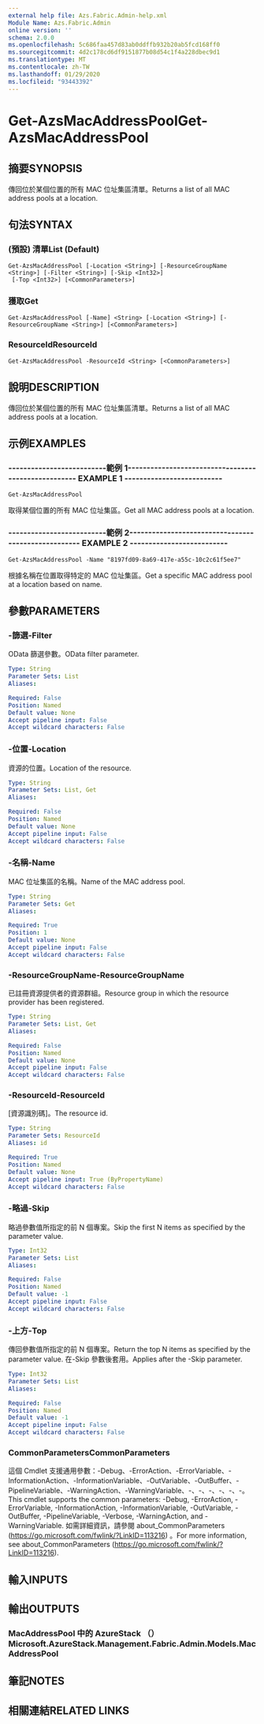 ```yaml
---
external help file: Azs.Fabric.Admin-help.xml
Module Name: Azs.Fabric.Admin
online version: ''
schema: 2.0.0
ms.openlocfilehash: 5c686faa457d83ab0ddffb932b20ab5fcd168ff0
ms.sourcegitcommit: 4d2c178cd6df9151877b08d54c1f4a228dbec9d1
ms.translationtype: MT
ms.contentlocale: zh-TW
ms.lasthandoff: 01/29/2020
ms.locfileid: "93443392"
---
```

# <span data-ttu-id="a96f1-101">Get-AzsMacAddressPool</span><span class="sxs-lookup"><span data-stu-id="a96f1-101">Get-AzsMacAddressPool</span></span>

## <span data-ttu-id="a96f1-102">摘要</span><span class="sxs-lookup"><span data-stu-id="a96f1-102">SYNOPSIS</span></span>
<span data-ttu-id="a96f1-103">傳回位於某個位置的所有 MAC 位址集區清單。</span><span class="sxs-lookup"><span data-stu-id="a96f1-103">Returns a list of all MAC address pools at a location.</span></span>

## <span data-ttu-id="a96f1-104">句法</span><span class="sxs-lookup"><span data-stu-id="a96f1-104">SYNTAX</span></span>

### <span data-ttu-id="a96f1-105"> (預設) 清單</span><span class="sxs-lookup"><span data-stu-id="a96f1-105">List (Default)</span></span>
```
Get-AzsMacAddressPool [-Location <String>] [-ResourceGroupName <String>] [-Filter <String>] [-Skip <Int32>]
 [-Top <Int32>] [<CommonParameters>]
```

### <span data-ttu-id="a96f1-106">獲取</span><span class="sxs-lookup"><span data-stu-id="a96f1-106">Get</span></span>
```
Get-AzsMacAddressPool [-Name] <String> [-Location <String>] [-ResourceGroupName <String>] [<CommonParameters>]
```

### <span data-ttu-id="a96f1-107">ResourceId</span><span class="sxs-lookup"><span data-stu-id="a96f1-107">ResourceId</span></span>
```
Get-AzsMacAddressPool -ResourceId <String> [<CommonParameters>]
```

## <span data-ttu-id="a96f1-108">說明</span><span class="sxs-lookup"><span data-stu-id="a96f1-108">DESCRIPTION</span></span>
<span data-ttu-id="a96f1-109">傳回位於某個位置的所有 MAC 位址集區清單。</span><span class="sxs-lookup"><span data-stu-id="a96f1-109">Returns a list of all MAC address pools at a location.</span></span>

## <span data-ttu-id="a96f1-110">示例</span><span class="sxs-lookup"><span data-stu-id="a96f1-110">EXAMPLES</span></span>

### <span data-ttu-id="a96f1-111">--------------------------範例 1--------------------------</span><span class="sxs-lookup"><span data-stu-id="a96f1-111">-------------------------- EXAMPLE 1 --------------------------</span></span>
```
Get-AzsMacAddressPool
```

<span data-ttu-id="a96f1-112">取得某個位置的所有 MAC 位址集區。</span><span class="sxs-lookup"><span data-stu-id="a96f1-112">Get all MAC address pools at a location.</span></span>

### <span data-ttu-id="a96f1-113">--------------------------範例 2--------------------------</span><span class="sxs-lookup"><span data-stu-id="a96f1-113">-------------------------- EXAMPLE 2 --------------------------</span></span>
```
Get-AzsMacAddressPool -Name "8197fd09-8a69-417e-a55c-10c2c61f5ee7"
```

<span data-ttu-id="a96f1-114">根據名稱在位置取得特定的 MAC 位址集區。</span><span class="sxs-lookup"><span data-stu-id="a96f1-114">Get a specific MAC address pool at a location based on name.</span></span>

## <span data-ttu-id="a96f1-115">參數</span><span class="sxs-lookup"><span data-stu-id="a96f1-115">PARAMETERS</span></span>

### <span data-ttu-id="a96f1-116">-篩選</span><span class="sxs-lookup"><span data-stu-id="a96f1-116">-Filter</span></span>
<span data-ttu-id="a96f1-117">OData 篩選參數。</span><span class="sxs-lookup"><span data-stu-id="a96f1-117">OData filter parameter.</span></span>

```yaml
Type: String
Parameter Sets: List
Aliases: 

Required: False
Position: Named
Default value: None
Accept pipeline input: False
Accept wildcard characters: False
```

### <span data-ttu-id="a96f1-118">-位置</span><span class="sxs-lookup"><span data-stu-id="a96f1-118">-Location</span></span>
<span data-ttu-id="a96f1-119">資源的位置。</span><span class="sxs-lookup"><span data-stu-id="a96f1-119">Location of the resource.</span></span>

```yaml
Type: String
Parameter Sets: List, Get
Aliases: 

Required: False
Position: Named
Default value: None
Accept pipeline input: False
Accept wildcard characters: False
```

### <span data-ttu-id="a96f1-120">-名稱</span><span class="sxs-lookup"><span data-stu-id="a96f1-120">-Name</span></span>
<span data-ttu-id="a96f1-121">MAC 位址集區的名稱。</span><span class="sxs-lookup"><span data-stu-id="a96f1-121">Name of the MAC address pool.</span></span>

```yaml
Type: String
Parameter Sets: Get
Aliases: 

Required: True
Position: 1
Default value: None
Accept pipeline input: False
Accept wildcard characters: False
```

### <span data-ttu-id="a96f1-122">-ResourceGroupName</span><span class="sxs-lookup"><span data-stu-id="a96f1-122">-ResourceGroupName</span></span>
<span data-ttu-id="a96f1-123">已註冊資源提供者的資源群組。</span><span class="sxs-lookup"><span data-stu-id="a96f1-123">Resource group in which the resource provider has been registered.</span></span>

```yaml
Type: String
Parameter Sets: List, Get
Aliases: 

Required: False
Position: Named
Default value: None
Accept pipeline input: False
Accept wildcard characters: False
```

### <span data-ttu-id="a96f1-124">-ResourceId</span><span class="sxs-lookup"><span data-stu-id="a96f1-124">-ResourceId</span></span>
<span data-ttu-id="a96f1-125">[資源識別碼]。</span><span class="sxs-lookup"><span data-stu-id="a96f1-125">The resource id.</span></span>

```yaml
Type: String
Parameter Sets: ResourceId
Aliases: id

Required: True
Position: Named
Default value: None
Accept pipeline input: True (ByPropertyName)
Accept wildcard characters: False
```

### <span data-ttu-id="a96f1-126">-略過</span><span class="sxs-lookup"><span data-stu-id="a96f1-126">-Skip</span></span>
<span data-ttu-id="a96f1-127">略過參數值所指定的前 N 個專案。</span><span class="sxs-lookup"><span data-stu-id="a96f1-127">Skip the first N items as specified by the parameter value.</span></span>

```yaml
Type: Int32
Parameter Sets: List
Aliases: 

Required: False
Position: Named
Default value: -1
Accept pipeline input: False
Accept wildcard characters: False
```

### <span data-ttu-id="a96f1-128">-上方</span><span class="sxs-lookup"><span data-stu-id="a96f1-128">-Top</span></span>
<span data-ttu-id="a96f1-129">傳回參數值所指定的前 N 個專案。</span><span class="sxs-lookup"><span data-stu-id="a96f1-129">Return the top N items as specified by the parameter value.</span></span>
<span data-ttu-id="a96f1-130">在-Skip 參數後套用。</span><span class="sxs-lookup"><span data-stu-id="a96f1-130">Applies after the -Skip parameter.</span></span>

```yaml
Type: Int32
Parameter Sets: List
Aliases: 

Required: False
Position: Named
Default value: -1
Accept pipeline input: False
Accept wildcard characters: False
```

### <span data-ttu-id="a96f1-131">CommonParameters</span><span class="sxs-lookup"><span data-stu-id="a96f1-131">CommonParameters</span></span>
<span data-ttu-id="a96f1-132">這個 Cmdlet 支援通用參數：-Debug、-ErrorAction、-ErrorVariable、-InformationAction、-InformationVariable、-OutVariable、-OutBuffer、-PipelineVariable、-WarningAction、-WarningVariable、-、-、-、-、-、-。</span><span class="sxs-lookup"><span data-stu-id="a96f1-132">This cmdlet supports the common parameters: -Debug, -ErrorAction, -ErrorVariable, -InformationAction, -InformationVariable, -OutVariable, -OutBuffer, -PipelineVariable, -Verbose, -WarningAction, and -WarningVariable.</span></span> <span data-ttu-id="a96f1-133">如需詳細資訊，請參閱 about_CommonParameters (https://go.microsoft.com/fwlink/?LinkID=113216) 。</span><span class="sxs-lookup"><span data-stu-id="a96f1-133">For more information, see about_CommonParameters (https://go.microsoft.com/fwlink/?LinkID=113216).</span></span>

## <span data-ttu-id="a96f1-134">輸入</span><span class="sxs-lookup"><span data-stu-id="a96f1-134">INPUTS</span></span>

## <span data-ttu-id="a96f1-135">輸出</span><span class="sxs-lookup"><span data-stu-id="a96f1-135">OUTPUTS</span></span>

### <span data-ttu-id="a96f1-136">MacAddressPool 中的 AzureStack （）</span><span class="sxs-lookup"><span data-stu-id="a96f1-136">Microsoft.AzureStack.Management.Fabric.Admin.Models.MacAddressPool</span></span>

## <span data-ttu-id="a96f1-137">筆記</span><span class="sxs-lookup"><span data-stu-id="a96f1-137">NOTES</span></span>

## <span data-ttu-id="a96f1-138">相關連結</span><span class="sxs-lookup"><span data-stu-id="a96f1-138">RELATED LINKS</span></span>


